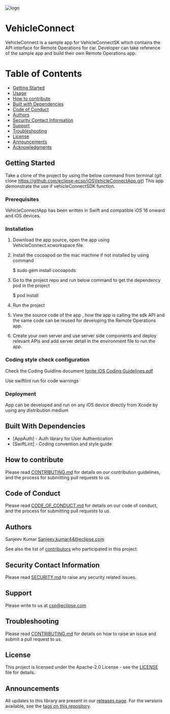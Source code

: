
![logo](https://github.com/user-attachments/assets/6a8f670a-26b3-4926-b82c-8d0f38ba820e)

# VehicleConnect
 VehicleConnect is a sample app for VehicleConnectSK which contains the API interface for Remote Operations for car. Developer can take reference of the sample app and build their own Remote Operations app.

# Table of Contents
* [Getting Started](#getting-started)
* [Usage](#usage)
* [How to contribute](#how-to-contribute)
* [Built with Dependencies](#built-with-dependencies)
* [Code of Conduct](#code-of-conduct)
* [Authors](#authors)
* [Security Contact Information](#security-contact-information)
* [Support](#support)
* [Troubleshooting](#troubleshooting)
* [License](#license)
* [Announcements](#announcements)
* [Acknowledgments](#acknowledgments)


## Getting Started

Take a clone of the project by using the below command from terminal
(git clone https://github.com/eclipse-ecsp/iOSVehicleConnectApp.git) 
This app demonstrate the use if vehicleConnectSDK function.


### Prerequisites


VehicleConnectApp has been written in Swift and compatible iOS 16 onward and iOS devices.


### Installation

 1. Download the app source, open the app using VehicleConnect.xcworkspace file.
 2. Install the cocoapod on the mac machine if not installed by using command
    
      $ sudo gem install cocoapods
    
 3. Go to the project repo and run below command to get the dependency pod in the project
    
    $ pod install
    
 4.  Run the project
 
 5. View the source code of the app , how the app is calling the sdk API and the same code can be reused for developing the Remote Operations app.
    
 6. Create your own server and use server side components and deploy relevant APIs and add server detail in the environment file to run the app.


 

### Coding style check configuration
 Check the Coding Guidline document
 [Ignite iOS Coding Guidelines.pdf](https://github.com/user-attachments/files/16710843/Ignite.iOS.Coding.Guidelines.pdf)

 Use swiftlint run for code warnings


### Deployment

 App can be developed and run on any iOS device directly from Xcode by using any distribution medium 


## Built With Dependencies

* [AppAuth] - Auth library for User Authentication
* [SwiftLint] - Coding convention and style guide


## How to contribute

Please read [CONTRIBUTING.md](https://github.com/eclipse-ecsp/iOSVehicleConnectApp/blob/main/CONTRIBUTING.md) for details on our contribution guidelines, and the process for submitting pull requests to us.

## Code of Conduct

Please read [CODE_OF_CONDUCT.md](https://github.com/eclipse-ecsp/iOSVehicleConnectApp/blob/main/CODE_OF_CONDUCT.md) for details on our code of conduct, and the process for submitting pull requests to us.


## Authors

   Sanjeev Kumar <Sanjeev.kumar44@eclipse.com>
  

See also the list of [contributors](https://github.com/eclipse-ecsp/iOSVehicleConnectApp/blob/main/contributors) who participated in this project.

## Security Contact Information

Please read [SECURITY.md](./SECURITY.md) to raise any security related issues.

## Support
Please write to us at [csp@eclipse.com](mailto:csp@eclipse.com)

## Troubleshooting

Please read [CONTRIBUTING.md](./CONTRIBUTING.md) for details on how to raise an issue and submit a pull request to us.

## License

This project is licensed under the Apache-2.0 License - see the [LICENSE](./LICENSE) file for details.

## Announcements

All updates to this library are present in our [releases page](https://github.com/eclipse-ecsp/iOSVehicleConnectApp/releases).
For the versions available, see the [tags on this repository](https://github.com/eclipse-ecsp/iOSVehicleConnectApp/tags).


